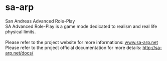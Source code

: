 # sa-arp
San Andreas Advanced Role-Play
<br>
SA Advanced Role-Play is a game mode dedicated to realism and real life physical limits.
<br>
<br>
Please refer to the project website for more informations: www.sa-arp.net
<br>
Please refer to the project official documentation for more details: http://sa-arp.net/docs/
